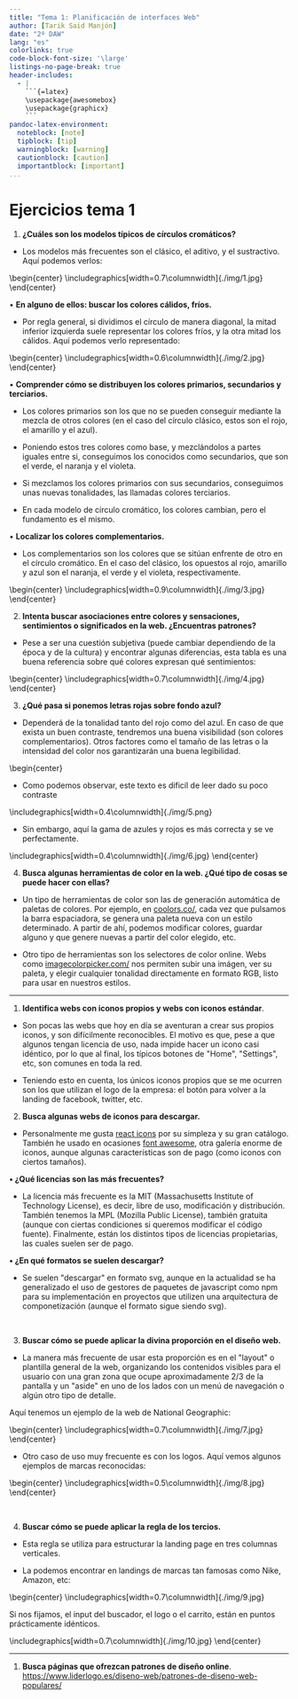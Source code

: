 ```yaml
---
title: "Tema 1: Planificación de interfaces Web"
author: [Tarik Said Manjón]
date: "2º DAW"
lang: "es"
colorlinks: true
code-block-font-size: '\large'
listings-no-page-break: true
header-includes:
  - |
    ```{=latex}
    \usepackage{awesomebox}
    \usepackage{graphicx}
    ```
pandoc-latex-environment:
  noteblock: [note]
  tipblock: [tip]
  warningblock: [warning]
  cautionblock: [caution]
  importantblock: [important]
...
```


# Ejercicios tema 1

1. **¿Cuáles son los modelos típicos de círculos cromáticos?**

- Los modelos más frecuentes son el clásico, el aditivo, y el sustractivo. Aquí podemos verlos:

\begin{center}
\includegraphics[width=0.7\columnwidth]{./img/1.jpg}
\end{center}

• **En alguno de ellos: buscar los colores cálidos, fríos.**

- Por regla general, si dividimos el círculo de manera diagonal, la mitad inferior izquierda suele representar los colores fríos, y la otra mitad los cálidos. Aquí podemos verlo representado:

\begin{center}
\includegraphics[width=0.6\columnwidth]{./img/2.jpg}
\end{center}

• **Comprender cómo se distribuyen los colores primarios, secundarios y terciarios.**

- Los colores primarios son los que no se pueden conseguir mediante la mezcla de otros colores (en el caso del círculo clásico, estos son el rojo, el amarillo y el azul).

- Poniendo estos tres colores como base, y mezclándolos a partes iguales entre si, conseguimos los conocidos como secundarios, que son el verde, el naranja y el violeta.

- Si mezclamos los colores primarios con sus secundarios, conseguimos unas nuevas tonalidades, las llamadas colores terciarios.

- En cada modelo de círculo cromático, los colores cambian, pero el fundamento es el mismo.

• **Localizar los colores complementarios.**

- Los complementarios son los colores que se sitúan enfrente de otro en el círculo cromático. En el caso del clásico, los opuestos al rojo, amarillo y azul son el naranja, el verde y el violeta, respectivamente.

\begin{center}
\includegraphics[width=0.9\columnwidth]{./img/3.jpg}
\end{center}

2. **Intenta buscar asociaciones entre colores y sensaciones, sentimientos o significados en la web. ¿Encuentras patrones?**

- Pese a ser una cuestión subjetiva (puede cambiar dependiendo de la época y de la cultura) y encontrar algunas diferencias, esta tabla es una buena referencia sobre qué colores expresan qué sentimientos:

\begin{center}
\includegraphics[width=0.7\columnwidth]{./img/4.jpg}
\end{center}

3. **¿Qué pasa si ponemos letras rojas sobre fondo azul?**

- Dependerá de la tonalidad tanto del rojo como del azul. En caso de que exista un buen contraste, tendremos una buena visibilidad (son colores complementarios). Otros factores como el tamaño de las letras o la intensidad del color nos garantizarán una buena legibilidad.

\begin{center}

- Como podemos observar, este texto es dificíl de leer dado su poco contraste

\includegraphics[width=0.4\columnwidth]{./img/5.png}

- Sin embargo, aquí la gama de azules y rojos es más correcta y se ve perfectamente.

\includegraphics[width=0.4\columnwidth]{./img/6.jpg}
\end{center}

4. **Busca algunas herramientas de color en la web. ¿Qué tipo de cosas se puede hacer con ellas?**

- Un tipo de herramientas de color son las de generación automática de paletas de colores. Por ejemplo, en [coolors.co/](https://coolors.co/), cada vez que pulsamos la barra espaciadora, se genera una paleta nueva con un estilo determinado. A partir de ahí, podemos modificar colores, guardar alguno y que genere nuevas a partir del color elegido, etc.

- Otro tipo de herramientas son los selectores de color online. Webs como [imagecolorpicker.com/](https://imagecolorpicker.com/) nos permiten subir una imágen, ver su paleta, y elegir cualquier tonalidad directamente en formato RGB, listo para usar en nuestros estilos.

---

1. **Identifica webs con iconos propios y webs con iconos estándar**.

- Son pocas las webs que hoy en día se aventuran a crear sus propios iconos, y son difícilmente reconocibles. El motivo es que, pese a que algunos tengan licencia de uso, nada impide hacer un icono casi idéntico, por lo que al final, los típicos botones de "Home", "Settings", etc, son comunes en toda la red.

- Teniendo esto en cuenta, los únicos iconos propios que se me ocurren son los que utilizan el logo de la empresa: el botón para volver a la landing de facebook, twitter, etc.

2. **Busca algunas webs de iconos para descargar.**

- Personalmente me gusta [react icons](https://react-icons.github.io/react-icons/icons?name=ai) por su simpleza y su gran catálogo. También he usado en ocasiones [font awesome](https://fontawesome.com/icons), otra galería enorme de iconos, aunque algunas características son de pago (como iconos con ciertos tamaños).

**• ¿Qué licencias son las más frecuentes?**

- La licencia más frecuente es la MIT (Massachusetts Institute of Technology License), es decir, libre de uso, modificación y distribución. También tenemos la MPL (Mozilla Public License), también gratuita (aunque con ciertas condiciones si queremos modificar el código fuente). Finalmente, están los distintos tipos de licencias propietarias, las cuales suelen ser de pago.

**• ¿En qué formatos se suelen descargar?**

- Se suelen "descargar" en formato svg, aunque en la actualidad se ha generalizado el uso de gestores de paquetes de javascript como npm para su implementación en proyectos que utilizen una arquitectura de componetización (aunque el formato sigue siendo svg).

&nbsp;

3. **Buscar cómo se puede aplicar la divina proporción en el diseño web.**

- La manera más frecuente de usar esta proporción es en el "layout" o plantilla general de la web, organizando los contenidos visibles para el usuario con una gran zona que ocupe aproximadamente 2/3 de la pantalla y un "aside" en uno de los lados con un menú de navegación o algún otro tipo de detalle.

Aquí tenemos un ejemplo de la web de National Geographic:

\begin{center}
\includegraphics[width=0.7\columnwidth]{./img/7.jpg}
\end{center}

- Otro caso de uso muy frecuente es con los logos. Aquí vemos algunos ejemplos de marcas reconocidas:

\begin{center}
\includegraphics[width=0.5\columnwidth]{./img/8.jpg}
\end{center}

&nbsp;

4. **Buscar cómo se puede aplicar la regla de los tercios.**

- Esta regla se utiliza para estructurar la landing page en tres columnas verticales.

- La podemos encontrar en landings de marcas tan famosas como Nike, Amazon, etc:

\begin{center}
\includegraphics[width=0.7\columnwidth]{./img/9.jpg}

Si nos fijamos, el input del buscador, el logo o el carrito, están en puntos prácticamente idénticos.

\includegraphics[width=0.7\columnwidth]{./img/10.jpg}
\end{center}

---

1. **Busca páginas que ofrezcan patrones de diseño online**.
   https://www.liderlogo.es/diseno-web/patrones-de-diseno-web-populares/
